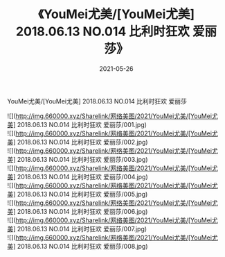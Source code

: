 ﻿---
layout: post
title:  《YouMei尤美/[YouMei尤美] 2018.06.13 NO.014 比利时狂欢 爱丽莎》
date:   2021-05-26
img: http://img.660000.xyz/Sharelink/网络美图/2021/YouMei尤美/[YouMei尤美] 2018.06.13 NO.014 比利时狂欢 爱丽莎/000.jpg
categories: [美女, 清纯, 唯美]
---

YouMei尤美/[YouMei尤美] 2018.06.13 NO.014 比利时狂欢 爱丽莎

 ![](http://img.660000.xyz/Sharelink/网络美图/2021/YouMei尤美/[YouMei尤美] 2018.06.13 NO.014 比利时狂欢 爱丽莎/001.jpg) <br>![](http://img.660000.xyz/Sharelink/网络美图/2021/YouMei尤美/[YouMei尤美] 2018.06.13 NO.014 比利时狂欢 爱丽莎/002.jpg) <br>![](http://img.660000.xyz/Sharelink/网络美图/2021/YouMei尤美/[YouMei尤美] 2018.06.13 NO.014 比利时狂欢 爱丽莎/003.jpg) <br>![](http://img.660000.xyz/Sharelink/网络美图/2021/YouMei尤美/[YouMei尤美] 2018.06.13 NO.014 比利时狂欢 爱丽莎/004.jpg) <br>![](http://img.660000.xyz/Sharelink/网络美图/2021/YouMei尤美/[YouMei尤美] 2018.06.13 NO.014 比利时狂欢 爱丽莎/005.jpg) <br>![](http://img.660000.xyz/Sharelink/网络美图/2021/YouMei尤美/[YouMei尤美] 2018.06.13 NO.014 比利时狂欢 爱丽莎/006.jpg) <br>![](http://img.660000.xyz/Sharelink/网络美图/2021/YouMei尤美/[YouMei尤美] 2018.06.13 NO.014 比利时狂欢 爱丽莎/007.jpg) <br>![](http://img.660000.xyz/Sharelink/网络美图/2021/YouMei尤美/[YouMei尤美] 2018.06.13 NO.014 比利时狂欢 爱丽莎/008.jpg) <br>
